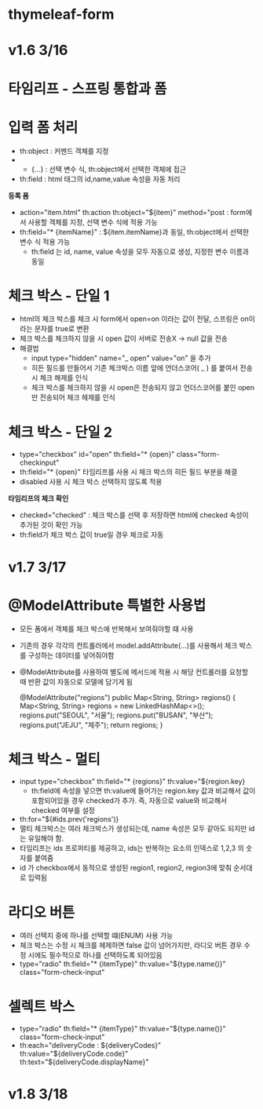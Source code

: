 # thymeleaf-form
# v1.6 3/16
# 타임리프 - 스프링 통합과 폼
# 입력 폼 처리
- th:object : 커멘드 객체를 지정
- * {...} : 선택 변수 식, th:object에서 선택한 객체에 접근
- th:field : html 태그의 id,name,value 속성을 자동 처리

**등록 폼** 
- action="item.html" th:action th:object="${item}" method="post : form에서 사용할 객체를 지정, 선택 변수 식에 적용 가능
- th:field="* {itemName}" : ${item.itemName}과 동일, th:object에서 선택한 변수 식 적용 가능
  - th:field 는 id, name, value 속성을 모두 자동으로 생성, 지정한 변수 이름과 동일

# 체크 박스 - 단일 1
- html의 체크 박스를 체크 시 form에서 open=on 이라는 값이 전달, 스프링은 on이라는 문자를 true로 변환
- 체크 박스를 체크하지 않을 시 open 값이 서버로 전송X -> null 값을 전송
- 해결법
  - input type="hidden" name="_ open" value="on" 을 추가
  - 히든 필드를 만들어서 기존 체크박스 이름 앞에 언더스코어( _ ) 를 붙여서 전송 시 체크 해제를 인식
  - 체크 박스를 체크하지 않을 시 open은 전송되지 않고 언더스코어를 붙인 open만 전송되어 체크 헤제를 인식

# 체크 박스 - 단일 2
- type="checkbox" id="open" th:field="* {open}" class="form-checkinput"
- th:field="* {open}" 타임리프를 사용 시 체크 박스의 히든 필드 부분을 해결
- disabled 사용 시 체크 박스 선택하지 않도록 적용

**타임리프의 체크 확인**
- checked="checked" : 체크 박스를 선택 후 저장하면 html에 checked 속성이 추가된 것이 확인 가능
- th:field가 체크 박스 값이 true일 경우 체크로 자동 

# v1.7 3/17
# @ModelAttribute 특별한 사용법
- 모든 폼에서 객체를 체크 박스에 반복해서 보여줘야할 떄 사용
- 기존의 경우 각각의 컨트롤러에서 model.addAttribute(...)를 사용해서 체크 박스를 구성하는 데이터를 넣어줘야함
- @ModelAttribute를 사용하여 별도에 메서드에 적용 시 해당 컨트롤러를 요청할 때 반환 값이 자동으로 모델에 담기게 됨

    @ModelAttribute("regions")
    public Map<String, String> regions() {
     Map<String, String> regions = new LinkedHashMap<>();
     regions.put("SEOUL", "서울");
     regions.put("BUSAN", "부산");
     regions.put("JEJU", "제주");
     return regions;
    }
    
# 체크 박스 - 멀티
- input type="checkbox" th:field="* {regions}" th:value="${region.key}
  - th:field에 속성을 넣으면 th:value에 들어가는 region.key 값과 비교해서 값이 포함되어있을 경우 checked가 추가. 즉, 자동으로 value와 비교해서 checked 여부를 설정
-  th:for="${#ids.prev('regions')}
  - 멀티 체크박스는 여러 체크박스가 생성되는데, name 속성은 모두 같아도 되지만 id는 유일해야 함.
  - 타임리프는 ids 프로퍼티를 제공하고, ids는 반복하는 요소의 인덱스로 1,2,3 의 숫자를 붙여줌
- id 가 checkbox에서 동적으로 생성된 region1, region2, region3에 맞춰 순서대로 입력됨

# 라디오 버튼
- 여러 선택지 중에 하나를 선택할 떄(ENUM) 사용 가능
- 체크 박스는 수정 시 체크를 헤제하면 false 값이 넘어가지만, 라디오 버튼 경우 수정 시에도 필수적으로 하나를 선택하도록 되어있음
- type="radio" th:field="* {itemType}" th:value="${type.name()}" class="form-check-input"

# 셀렉트 박스
- type="radio" th:field="* {itemType}" th:value="${type.name()}" class="form-check-input"
- th:each="deliveryCode : ${deliveryCodes}" th:value="${deliveryCode.code}" th:text="${deliveryCode.displayName}"

# v1.8 3/18
